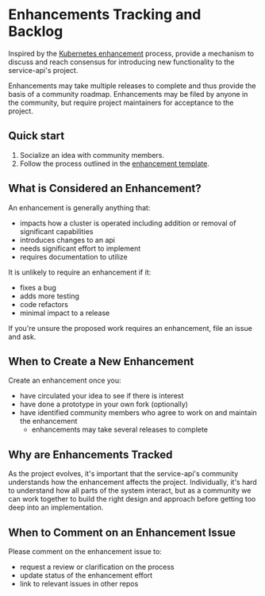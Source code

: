 <!--
Copyright 2020 The Kubernetes Authors.

Licensed under the Apache License, Version 2.0 (the "License");
you may not use this file except in compliance with the License.
You may obtain a copy of the License at

     http://www.apache.org/licenses/LICENSE-2.0

Unless required by applicable law or agreed to in writing, software
distributed under the License is distributed on an "AS IS" BASIS,
WITHOUT WARRANTIES OR CONDITIONS OF ANY KIND, either express or implied.
See the License for the specific language governing permissions and
limitations under the License.
-->

# Enhancements Tracking and Backlog

Inspired by the [Kubernetes enhancement](https://github.com/kubernetes/enhancements)
process, provide a mechanism to discuss and reach consensus for introducing new
functionality to the service-api's project.

Enhancements may take multiple releases to complete and thus provide
the basis of a community roadmap.  Enhancements may be filed by anyone in the
community, but require project maintainers for acceptance to the project.

## Quick start

1. Socialize an idea with community members.
2. Follow the process outlined in the
[enhancement template](https://github.com/kubernetes-sigs/service-apis/tree/master/enhancements/template.md).

## What is Considered an Enhancement?

An enhancement is generally anything that:

- impacts how a cluster is operated including addition or removal of significant
  capabilities
- introduces changes to an api
- needs significant effort to implement
- requires documentation to utilize

It is unlikely to require an enhancement if it:

- fixes a bug
- adds more testing
- code refactors
- minimal impact to a release

If you're unsure the proposed work requires an enhancement, file an issue
and ask.

## When to Create a New Enhancement

Create an enhancement once you:

- have circulated your idea to see if there is interest
- have done a prototype in your own fork (optionally)
- have identified community members who agree to work on and maintain the
enhancement
  - enhancements may take several releases to complete  

## Why are Enhancements Tracked

As the project evolves, it's important that the service-api's community understands
how the enhancement affects the project.  Individually, it's hard to understand how
all parts of the system interact, but as a community we can work together to build
the right design and approach before getting too deep into an implementation.

## When to Comment on an Enhancement Issue

Please comment on the enhancement issue to:
- request a review or clarification on the process
- update status of the enhancement effort
- link to relevant issues in other repos

